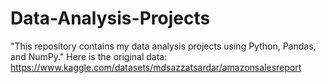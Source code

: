 # Data-Analysis-Projects
"This repository contains my data analysis projects using Python, Pandas, and NumPy."
Here is the original data: https://www.kaggle.com/datasets/mdsazzatsardar/amazonsalesreport
